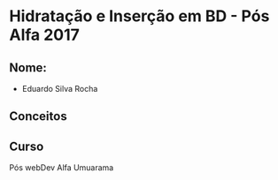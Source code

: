 # Hidratação e Inserção em BD - Pós Alfa 2017

## Nome:
* Eduardo Silva Rocha
## Conceitos

## Curso
Pós webDev Alfa Umuarama
